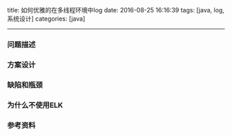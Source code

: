 title: 如何优雅的在多线程环境中log
date: 2016-08-25 16:16:39
tags: [java, log, 系统设计]
categories: [java]

---


### 问题描述

### 方案设计

### 缺陷和瓶颈

### 为什么不使用ELK

### 参考资料